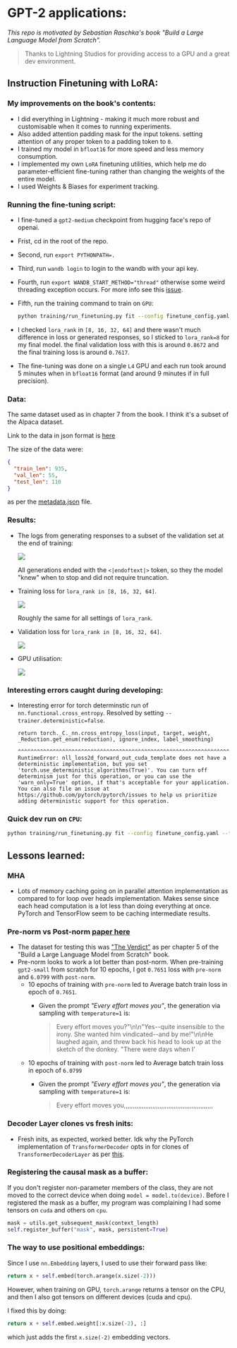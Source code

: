 # GPT-2 applications:
*This repo is motivated by Sebastian Raschka's book "Build a Large Language Model from Scratch".*

> Thanks to Lightning Studios for providing access to a GPU and a great dev environment.


## Instruction Finetuning with LoRA:

### My improvements on the book's contents:
* I did everything in Lightning - making it much more robust and customisable when it comes to running experiments.
* Also added attention padding mask for the input tokens. setting attention of any proper token to a padding token to `0`.
* I trained my model in `bfloat16` for more speed and less memory consumption.
* I implemented my own `LoRA` finetuning utilities, which help me do parameter-efficient fine-tuning rather than changing the weights of the entire model.
* I used Weights & Biases for experiment tracking.


### Running the fine-tuning script:
* I fine-tuned a `gpt2-medium` checkpoint from hugging face's repo of openai.

* Frist, cd in the root of the repo.
* Second, run `export PYTHONPATH=.`
* Third, run `wandb login` to login to the wandb with your api key.
* Fourth, run `export WANDB_START_METHOD="thread"` otherwise some weird threading exception occurs. For more info see this <a href="https://github.com/wandb/wandb/issues/3223#issuecomment-1032820724">issue</a>.
* Fifth, run the training command to train on `GPU`:

	```bash
	python training/run_finetuning.py fit --config finetune_config.yaml --trainer.accelerator=gpu --trainer.devices=1 --trainer.max_epochs=48 --trainer.check_val_every_n_epoch=2 --trainer.log_every_n_steps=5 --data.num_workers=4 --my_model_checkpoint.every_n_epochs=4 --model.lr=3e-4 --model.do_lora=true --model.lora_rank=8 --model.from_pretrained_model=gpt2-medium --data.batch_size=128 --trainer.precision=bf16-true
	```

* I checked `lora_rank` in `[8, 16, 32, 64]` and there wasn't much difference in loss or generated responses, so I sticked to `lora_rank=8` for my final model. the final validation loss with this is around `0.8672` and the final training loss is around `0.7617`.

* The fine-tuning was done on a single `L4` GPU and each run took around 5 minutes when in `bfloat16` format (and around 9 minutes if in full precision).

### Data:
The same dataset used as in chapter 7 from the book. I think it's a subset of the Alpaca dataset.

Link to the data in json format is <a href="https://raw.githubusercontent.com/rasbt/LLMs-from-scratch/main/ch07/01_main-chapter-code/instruction-data.json">here</a>

The size of the data were:

```json
{
  "train_len": 935,
  "val_len": 55,
  "test_len": 110
}
```

as per the <a href="./data/raw/metadata.json">metadata.json</a> file.

### Results:

* The logs from generating responses to a subset of the validation set at the end of training:

	<img src="./assets/imgs/val-logs-gpt2-instruct.png">

	All generations ended with the `<|endoftext|>` token, so they the model "knew" when to stop and did not require truncation.

* Training loss for `lora_rank in [8, 16, 32, 64]`.

	<img src="./assets/imgs/training-curves-all.png">

	Roughly the same for all settings of `lora_rank`.

* Validation loss for `lora_rank in [8, 16, 32, 64]`.

	<img src="./assets/imgs/val-curves-all.png">

* GPU utilisation:

	<img src="./assets/imgs/gpu-utilisation.png">

### Interesting errors caught during developing:

* Interesting error for torch determinstic run of `nn.functional.cross_entropy`. Resolved by setting `--trainer.deterministic=false`.

	```
	return torch._C._nn.cross_entropy_loss(input, target, weight, _Reduction.get_enum(reduction), ignore_index, label_smoothing)
			^^^^^^^^^^^^^^^^^^^^^^^^^^^^^^^^^^^^^^^^^^^^^^^^^^^^^^^^^^^^^^^^^^^^^^^^^^^^^^^^^^^^^^^^^^^^^^^^^^^^^^^^^^^^^^^^^^^^^
	RuntimeError: nll_loss2d_forward_out_cuda_template does not have a deterministic implementation, but you set 'torch.use_deterministic_algorithms(True)'. You can turn off determinism just for this operation, or you can use the 'warn_only=True' option, if that's acceptable for your application. You can also file an issue at https://github.com/pytorch/pytorch/issues to help us prioritize adding deterministic support for this operation.
	```

### Quick dev run on `CPU`:

```bash
python training/run_finetuning.py fit --config finetune_config.yaml --trainer.accelerator=auto --trainer.devices=1 --trainer.max_epochs=2 --trainer.check_val_every_n_epoch=1 --trainer.log_every_n_steps=25 --data.num_workers=1 --my_model_checkpoint.every_n_epochs=2 --model.lr=5e-5 --model.do_lora=true --model.from_pretrained_model=gpt2-medium --trainer.limit_train_batches=2 --trainer.limit_val_batches=2
```

## Lessons learned:

### MHA
* Lots of memory caching going on in parallel attention implementation as compared to for loop over heads implementation. Makes sense since each head computation is a lot less than doing everything at once. PyTorch and TensorFlow seem to be caching intermediate results.

### Pre-norm vs Post-norm <a href="https://arxiv.org/pdf/2002.04745">paper here</a>
* The dataset for testing this was <a href="https://en.wikisource.org/wiki/The_Verdict">"The Verdict"</a> as per chapter 5 of the "Build a Large Language Model from Scratch" book.
* Pre-norm looks to work a lot better than post-norm. When pre-training `gpt2-small` from scratch for 10 epochs, I got `0.7651` loss with `pre-norm` and `6.0799` with `post-norm`.
	* 10 epochs of training with `pre-norm` led to Average batch train loss in epoch of `0.7651`.
		* Given the prompt *"Every effort moves you"*, the generation via sampling with `temperature=1` is:

			> Every effort moves you?"\n\n"Yes--quite insensible to the irony. She wanted him vindicated--and by me!"\n\nHe laughed again, and threw back his head to look up at the sketch of the donkey. "There were days when I'
	* 10 epochs of training with `post-norm` led to Average batch train loss in epoch of `6.0799`
		* Given the prompt *"Every effort moves you"*, the generation via sampling with `temperature=1` is:

			> Every effort moves you,,,,,,,,,,,,,,,,,,,,,,,,,,,,,,,,,,,,,,,,,,,,,,,,,,

### Decoder Layer clones vs fresh inits:
* Fresh inits, as expected, worked better. Idk why the PyTorch implementation
	of `TransformerDecoder` opts in for clones of `TransformerDecoderLayer`
	as per <a href="https://github.com/pytorch/pytorch/blob/main/torch/nn/modules/transformer.py#L452">this</a>.

### Registering the causal mask as a buffer:
If you don't register non-parameter members of the class, they are not moved to the correct device when doing `model = model.to(device)`. Before I registered the mask as a buffer, my program was complaining I had some tensors on `cuda` and others on `cpu`.

```python
mask = utils.get_subsequent_mask(context_length)
self.register_buffer("mask", mask, persistent=True)
```

### The way to use positional embeddings:

Since I use `nn.Embedding` layers, I used to use their forward pass like:

```python
return x + self.embed(torch.arange(x.size(-2)))
```

However, when training on GPU, `torch.arange` returns a tensor on the CPU, and then I also got tensors on different devices (cuda and cpu).

I fixed this by doing:

```python
return x + self.embed.weight[:x.size(-2), :]
```

which just adds the first `x.size(-2)` embedding vectors.